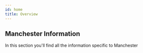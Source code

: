 ```yaml
---
id: home
title: Overview
---
```


## Manchester Information

In this section you'll find all the information specific to Manchester
